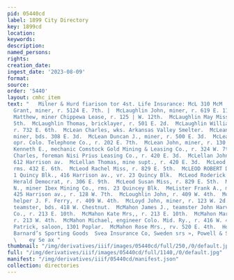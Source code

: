 ```yaml
---
pid: 05440cd
label: 1899 City Directory
key: 1899cd
location: 
keywords: 
description: 
named_persons: 
rights: 
creation_date: 
ingest_date: '2023-08-09'
format: 
source: 
order: '5440'
layout: cmhc_item
text: "   Milner & Hurd fiarison tor 4st. Life Insurance: McL 310 McM  4  a  McLaughlin
  Grant, miner, r. 5124 E. 7th. |  McLaughlin John, miner, r. 619 E. 11th. |  McLaughlin
  Matthew, miner Chippewa Lease, r. 125 | W. 12th.  McLaughlin May Miss, r. 118 E.
  5th.  McLaughlin Thomas, bricklayer, r. 501 E. 2d.  McLaughlin William T., miner,
  r. 732 E. 6th.  McLean Charles, wks. Arkansas Valley Smelter.  McLean Duncan D.,
  miner, bds. 308 E. 3d.  McLean Duncan J., miner, r. 500 E. 3d.  McLean G. A. Miss,
  opr. Colo. Telephone Co., r. 202 E. 7th.  McLean John, miner, r. 130 Plum.  McLean
  Kenneth E., mechanic Comstock Gold Mining & Leasing Co., r. 324 W. 7th.  McLellan
  Charles, foreman Nisi Prius Leasing Co., r. 420 E. 3d.  McLellan John, carpenter,
  612 Harrison av.  McLellan Thomas, mine supt., r. 420 E. 3d.  McLeod Daniel, miner,
  rms. 432 E. 6th.  McLeod Rachel Miss, r. 829 E. 5th.  McLEOD ROBERT D., lawyer,
  1 Quincy Blk., 416 Harrison av., vr. 23 Quincy Blk.  McLeod Roderick F., bkkpr.
  Herald Democrat, r. 306 E. 9th.  McLeod Susan Miss, r. 829 E. 5th.  Mcleod William
  N., miner Ibex Mining Co., rms. 23 Quincey Blk.  MeLister Frank A., mfg. confectioner,
  425 Harrison av., r. 128 W. 7th.  McLoughlin John, r. 409 W. 4th.  McLoughlin Martin,
  helper J. F. Ferry, r. 409 W. 4th.  McLoyd John, miner, r. 123 W. 2d.  McMahon Charles,
  teamster, bds. 418 W. Chestnut.  McMahon James J., teamster John Harvey Fuel & Feed
  Co., r. 213 E. 10th.  McMahon Kate Mrs,, r. 213 E. 10th.  McMahon Margaret Mrs.,
  r. 213 W. 4th.  McMahon Michael, engineer Colo. Mid. Ry., r. 416 W. 4th.  McMahon
  Patrick, saloon, 1301 Poplar.  McMahon Rose Mrs., rv. 520 E. 4th.  Hoon ar, wees
  Barnard’s Sporting Goods  Svea Insurance Co, Sweden srs », Powell & Smith, Agts,
  \    ey Se ax "
thumbnail: "/img/derivatives/iiif/images/05440cd/full/250,/0/default.jpg"
full: "/img/derivatives/iiif/images/05440cd/full/1140,/0/default.jpg"
manifest: "/img/derivatives/iiif/05440cd/manifest.json"
collection: directories
---
```

